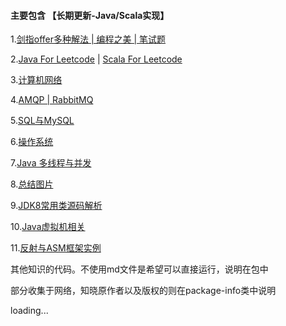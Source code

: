 #### 主要包含  【长期更新-Java/Scala实现】

   1.[剑指offer多种解法 | 编程之美 | 笔试题](https://github.com/jxnu-liguobin/Java-Learning-Summary/tree/master/Java-Learning-Summary/src/cn/edu/jxnu/practice)

   2.[Java For Leetcode](https://github.com/jxnu-liguobin/Java-Learning-Summary/tree/master/Java-Learning-Summary/src/cn/edu/jxnu/leetcode) |
    [Scala For Leetcode](https://github.com/jxnu-liguobin/Java-Learning-Summary/tree/master/Java-Learning-Summary/src/cn/edu/jxnu/leetcode/scala) 

   3.[计算机网络](https://github.com/jxnu-liguobin/Java-Learning-Summary/blob/master/Java-Learning-Summary/src/cn/edu/jxnu/questions/network.md)
   
   4.[AMQP | RabbitMQ](https://github.com/jxnu-liguobin/Java-Learning-Summary/blob/master/Java-Learning-Summary/src/cn/edu/jxnu/questions/MQ.md)
   
   5.[SQL与MySQL](https://github.com/jxnu-liguobin/Java-Learning-Summary/blob/master/Java-Learning-Summary/src/cn/edu/jxnu/questions/MySQL.md)
   
   6.[操作系统](https://github.com/jxnu-liguobin/Java-Learning-Summary/blob/master/Java-Learning-Summary/src/cn/edu/jxnu/questions/OS.md)
 
   7.[Java 多线程与并发](https://github.com/jxnu-liguobin/Java-Learning-Summary/blob/master/Java-Learning-Summary/src/cn/edu/jxnu/concurrent/%E5%A4%9A%E7%BA%BF%E7%A8%8B.md)

   8.[总结图片](https://github.com/jxnu-liguobin/Java-Learning-Summary/tree/master/Java-Learning-Summary/src/cn/edu/jxnu/practice/picture)

   9.[JDK8常用类源码解析](https://github.com/jxnu-liguobin/Java-Learning-Summary/tree/master/Java-Learning-Summary/src/cn/edu/jxnu/sourcecode)

   10.[Java虚拟机相关](https://github.com/jxnu-liguobin/Java-Learning-Summary/tree/master/Java-Learning-Summary/src/cn/edu/jxnu/jvm/classloader)

   11.[反射与ASM框架实例](https://github.com/jxnu-liguobin/Java-Learning-Summary/tree/master/Java-Learning-Summary/src/cn/edu/jxnu/reflect/asm)

   
   
   其他知识的代码。不使用md文件是希望可以直接运行，说明在包中

   部分收集于网络，知晓原作者以及版权的则在package-info类中说明
 
   loading...
